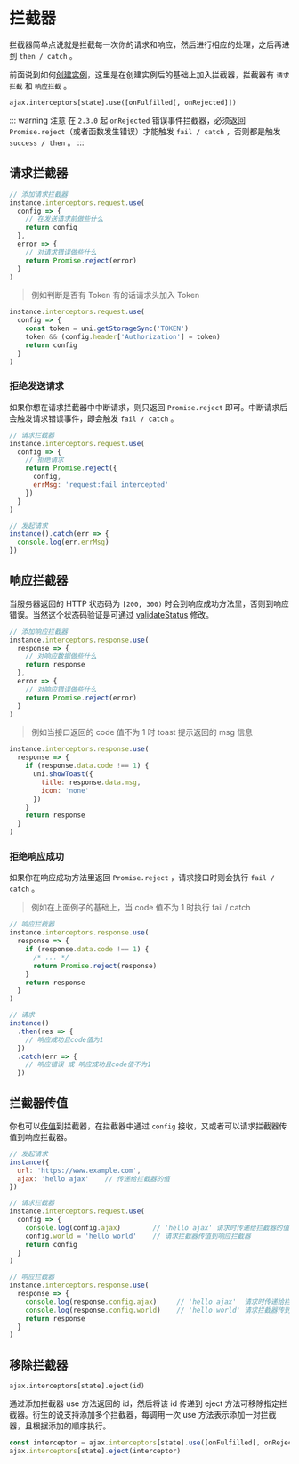 # 拦截器

拦截器简单点说就是拦截每一次你的请求和响应，然后进行相应的处理，之后再进到 `then / catch` 。

前面说到如何[创建实例](/instance/create.html#创建实例)，这里是在创建实例后的基础上加入拦截器，拦截器有 `请求拦截` 和 `响应拦截` 。

`ajax.interceptors[state].use([onFulfilled[, onRejected]])`

::: warning 注意
在 `2.3.0` 起 `onRejected` 错误事件拦截器，必须返回 `Promise.reject`（或者函数发生错误）才能触发 `fail / catch` ，否则都是触发 `success / then` 。
:::

## 请求拦截器

```JavaScript
// 添加请求拦截器
instance.interceptors.request.use(
  config => {
    // 在发送请求前做些什么
    return config
  },
  error => {
    // 对请求错误做些什么
    return Promise.reject(error)
  }
)
```

> 例如判断是否有 Token 有的话请求头加入 Token

```JavaScript
instance.interceptors.request.use(
  config => {
    const token = uni.getStorageSync('TOKEN')
    token && (config.header['Authorization'] = token)
    return config
  }
)
```

### 拒绝发送请求 <Badge text="2.1.3"/>

如果你想在请求拦截器中中断请求，则只返回 `Promise.reject` 即可。中断请求后会触发请求错误事件，即会触发 `fail / catch` 。

```JavaScript
// 请求拦截器
instance.interceptors.request.use(
  config => {
    // 拒绝请求
    return Promise.reject({
      config,
      errMsg: 'request:fail intercepted'
    })
  }
)

// 发起请求
instance().catch(err => {
  console.log(err.errMsg)
})
```

## 响应拦截器

当服务器返回的 HTTP 状态码为 `[200, 300)` 时会到响应成功方法里，否则到响应错误。当然这个状态码验证是可通过 [validateStatus](/instance/create.html#validatestatus) 修改。

```JavaScript
// 添加响应拦截器
instance.interceptors.response.use(
  response => {
    // 对响应数据做些什么
    return response
  },
  error => {
    // 对响应错误做些什么
    return Promise.reject(error)
  }
)
```

> 例如当接口返回的 code 值不为 1 时 toast 提示返回的 msg 信息

```JavaScript
instance.interceptors.response.use(
  response => {
    if (response.data.code !== 1) {
      uni.showToast({
        title: response.data.msg,
        icon: 'none'
      })
    }
    return response
  }
)
```

### 拒绝响应成功 <Badge text="2.0.2"/>

如果你在响应成功方法里返回 `Promise.reject` ，请求接口时则会执行 `fail / catch` 。

> 例如在上面例子的基础上，当 code 值不为 1 时执行 fail / catch

```JavaScript
// 响应拦截器
instance.interceptors.response.use(
  response => {
    if (response.data.code !== 1) {
      /* ... */
      return Promise.reject(response)
    }
    return response
  }
)

// 请求
instance()
  .then(res => {
    // 响应成功且code值为1
  })
  .catch(err => {
    // 响应错误 或 响应成功且code值不为1
  })
```

## 拦截器传值 <Badge text="2.1.0"/>

你也可以[传值](/usage/request.html)到拦截器，在拦截器中通过 `config` 接收，又或者可以请求拦截器传值到响应拦截器。

```JavaScript
// 发起请求
instance({
  url: 'https://www.example.com',
  ajax: 'hello ajax'    // 传递给拦截器的值
})

// 请求拦截器
instance.interceptors.request.use(
  config => {
    console.log(config.ajax)        // 'hello ajax' 请求时传递给拦截器的值
    config.world = 'hello world'    // 请求拦截器传值到响应拦截器
    return config
  }
)

// 响应拦截器
instance.interceptors.response.use(
  response => {
    console.log(response.config.ajax)     // 'hello ajax'  请求时传递给拦截器的值
    console.log(response.config.world)    // 'hello world' 请求拦截器传到响应拦截器的值
    return response
  }
)
```

## 移除拦截器 <Badge text="2.3.0"/>

`ajax.interceptors[state].eject(id)`

通过添加拦截器 use 方法返回的 id，然后将该 id 传递到 eject 方法可移除指定拦截器。衍生的说支持添加多个拦截器，每调用一次 use 方法表示添加一对拦截器，且根据添加的顺序执行。

```JavaScript
const interceptor = ajax.interceptors[state].use([onFulfilled[, onRejected]])
ajax.interceptors[state].eject(interceptor)
```
